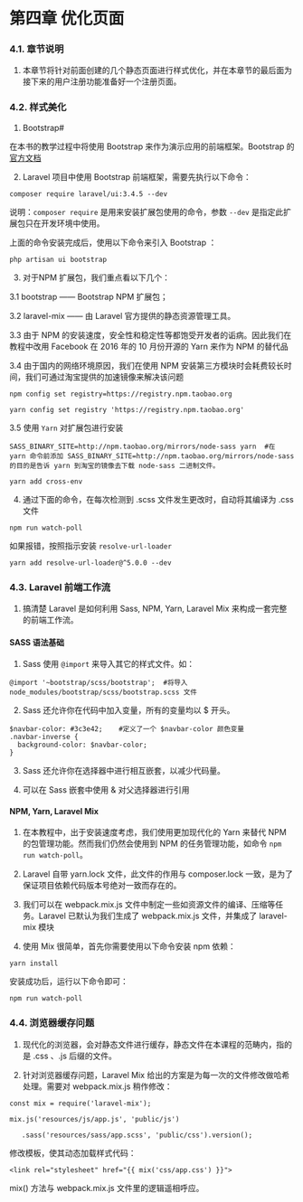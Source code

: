 # 第四章 优化页面

### 4.1. 章节说明

1. 本章节将针对前面创建的几个静态页面进行样式优化，并在本章节的最后面为接下来的用户注册功能准备好一个注册页面。

### 4.2. 样式美化

1. Bootstrap#

在本书的教学过程中将使用 Bootstrap 来作为演示应用的前端框架。Bootstrap 的 [官方文档](https://getbootstrap.com/)

2. Laravel 项目中使用 Bootstrap 前端框架，需要先执行以下命令：

```
composer require laravel/ui:3.4.5 --dev
```

说明：`composer require` 是用来安装扩展包使用的命令，参数 `--dev` 是指定此扩展包只在开发环境中使用。

上面的命令安装完成后，使用以下命令来引入 Bootstrap ：

```
php artisan ui bootstrap
```

3. 对于NPM 扩展包，我们重点看以下几个：

3.1 bootstrap —— Bootstrap NPM 扩展包；  

3.2 laravel-mix —— 由 Laravel 官方提供的静态资源管理工具。

3.3 由于 NPM 的安装速度，安全性和稳定性等都饱受开发者的诟病。因此我们在教程中改用 Facebook 在 2016 年的 10 月份开源的 Yarn 来作为 NPM 的替代品

3.4 由于国内的网络环境原因，我们在使用 NPM 安装第三方模块时会耗费较长时间，我们可通过淘宝提供的加速镜像来解决该问题

```
npm config set registry=https://registry.npm.taobao.org

yarn config set registry 'https://registry.npm.taobao.org'

```
3.5 使用 `Yarn` 对扩展包进行安装

```
SASS_BINARY_SITE=http://npm.taobao.org/mirrors/node-sass yarn  #在 yarn 命令前添加 SASS_BINARY_SITE=http://npm.taobao.org/mirrors/node-sass 的目的是告诉 yarn 到淘宝的镜像去下载 node-sass 二进制文件。

yarn add cross-env
```

4. 通过下面的命令，在每次检测到 .scss 文件发生更改时，自动将其编译为 .css 文件 

``` npm run watch-poll ```

如果报错，按照指示安装 `resolve-url-loader`

``` yarn add resolve-url-loader@^5.0.0 --dev ```

### 4.3. Laravel 前端工作流

1. 搞清楚 Laravel 是如何利用 Sass, NPM, Yarn, Laravel Mix 来构成一套完整的前端工作流。

#### SASS 语法基础

1. Sass 使用 `@import` 来导入其它的样式文件。如：

``` @import '~bootstrap/scss/bootstrap';  #将导入 node_modules/bootstrap/scss/bootstrap.scss 文件 ```

2. Sass 还允许你在代码中加入变量，所有的变量均以 $ 开头。

```
$navbar-color: #3c3e42;    #定义了一个 $navbar-color 颜色变量
.navbar-inverse {
  background-color: $navbar-color;
}
```

3. Sass 还允许你在选择器中进行相互嵌套，以减少代码量。

4. 可以在 Sass 嵌套中使用 & 对父选择器进行引用

#### NPM, Yarn, Laravel Mix

1. 在本教程中，出于安装速度考虑，我们使用更加现代化的 Yarn 来替代 NPM 的包管理功能。然而我们仍然会使用到 NPM 的任务管理功能，如命令 `npm run watch-poll`。

2. Laravel 自带 yarn.lock 文件，此文件的作用与 composer.lock 一致，是为了保证项目依赖代码版本号绝对一致而存在的。

3. 我们可以在 webpack.mix.js 文件中制定一些如资源文件的编译、压缩等任务。Laravel 已默认为我们生成了 webpack.mix.js 文件，并集成了 laravel-mix 模块

4. 使用 Mix 很简单，首先你需要使用以下命令安装 npm 依赖：

```
yarn install
```

安装成功后，运行以下命令即可：

```npm run watch-poll```

### 4.4. 浏览器缓存问题

1. 现代化的浏览器，会对静态文件进行缓存，静态文件在本课程的范畴内，指的是 .css 、.js 后缀的文件。

2. 针对浏览器缓存问题，Laravel Mix 给出的方案是为每一次的文件修改做哈希处理。需要对 webpack.mix.js 稍作修改：

```
const mix = require('laravel-mix');

mix.js('resources/js/app.js', 'public/js')  

   .sass('resources/sass/app.scss', 'public/css').version();

```

修改模板，使其动态加载样式代码：

```
<link rel="stylesheet" href="{{ mix('css/app.css') }}">
```

mix() 方法与 webpack.mix.js 文件里的逻辑遥相呼应。